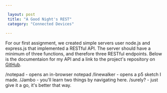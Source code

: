 ```yaml
---

 layout: post
 title: "A Good Night's REST"
 category: "Connected Devices"
 
---
```


For our first assignment, we created simple servers user node.js and express.js that implemented a RESTful API. The server should have a minimum of three functions, and therefore three RESTful endpoints. Below is the documentaion for my API and a link to the project's repository on [GitHub](https://github.com/patchbae/RESTful-Server). 

/notepad -  opens an in-browser notepad 
/linewalker - opens a p5 sketch I made. 
/Jambo - you'll learn two things by navigating here.
/surely? - just give it a go, it's better that way.


